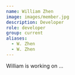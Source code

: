```yaml
---
name: William Zhen
image: images/member.jpg
description: Developer
role: developer
group: current
aliases:
  - W. Zhen
  - W. Zhen
---
```


William is working on ...

